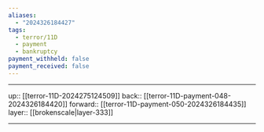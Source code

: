 ```yaml
---
aliases:
  - "2024326184427"
tags:
  - terror/11D
  - payment
  - bankruptcy
payment_withheld: false
payment_received: false
---
```




***

up:: [[terror-11D-2024275124509]]
back:: [[terror-11D-payment-048-2024326184420]]
forward:: [[terror-11D-payment-050-2024326184435]]
layer:: [[brokenscale|layer-333]]

***
